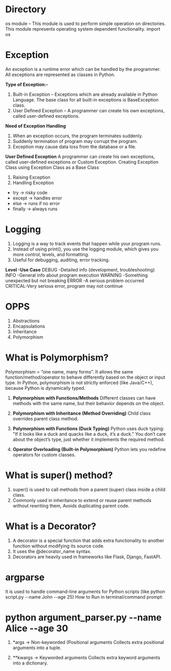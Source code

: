 # **Directory**

os module – This module is used to perform simple operation on directories. 
This module represents operating system dependent functionality.
import os

# **Exception**

An exception is a runtime error which can be handled by the programmer. 
All exceptions are represented as classes in Python.

**Type of Exception:-** 
1. Built-in Exception – Exceptions which are already available in Python Language. The base class for all built-in exceptions is BaseException class.
2. User Defined Exception – A programmer can create his own exceptions, called user-defined exceptions. 

**Need of Exception Handling**
1. When an exception occurs, the program terminates suddenly.
2. Suddenly termination of program may corrupt the program.
3. Exception may cause data loss from the database or a file.

**User Defined Exception**
A programmer can create his own exceptions, called user-defined exceptions or Custom Exception. 
Creating Exception Class using Exception Class as a Base Class
1. Raising Exception
2. Handling Exception

* try → risky code
* except → handles error
* else → runs if no error
* finally → always runs

# Logging
1. Logging is a way to track events that happen while your program runs.
2. Instead of using print(), you use the logging module, which gives you more control, 
levels, and formatting.
3. Useful for debugging, auditing, error tracking.

**Level   -Use Case**
DEBUG   -Detailed info (development, troubleshooting)
INFO    -General info about program execution
WARNING -Something unexpected but not breaking
ERROR   -A serious problem occurred
CRITICAL-Very serious error, program may not continue


# OPPS

1. Abstractions
2. Encapsulations
3. Inheritance
4. Polymorphism 
 
# What is Polymorphism?

Polymorphism = “one name, many forms”.
It allows the same function/method/operator to behave differently based on the object or input type.
In Python, polymorphism is not strictly enforced (like Java/C++), because Python is dynamically typed.

1. **Polymorphism with Functions/Methods**
Different classes can have methods with the same name, but their behavior depends on the object.

2. **Polymorphism with Inheritance (Method Overriding)**
Child class overrides parent class method.

3. **Polymorphism with Functions (Duck Typing)**
Python uses duck typing:
 "If it looks like a duck and quacks like a duck, it’s a duck."
 You don’t care about the object’s type, just whether it implements the required method.

4. **Operator Overloading (Built-in Polymorphism)**
Python lets you redefine operators for custom classes.


# What is super() method?

1. super() is used to call methods from a parent (super) class inside a child class.
2. Commonly used in inheritance to extend or reuse parent methods without rewriting them,
Avoids duplicating parent code.


#  What is a Decorator?
1. A decorator is a special function that adds extra functionality to another function without
modifying its source code.
2. It uses the @decorator_name syntax.
3. Decorators are heavily used in frameworks like Flask, Django, FastAPI.

# argparse
It is used to handle command-line arguments for Python scripts 
(like python script.py --name John --age 25)
How to Run in terminal/command prompt:

[//]: # (Open CMD )
# python argument_parser.py --name Alice --age 30


1. *args → Non-keyworded (Positional arguments
Collects extra positional arguments into a tuple.

2. **kwargs → Keyworded arguments
Collects extra keyword arguments into a dictionary.